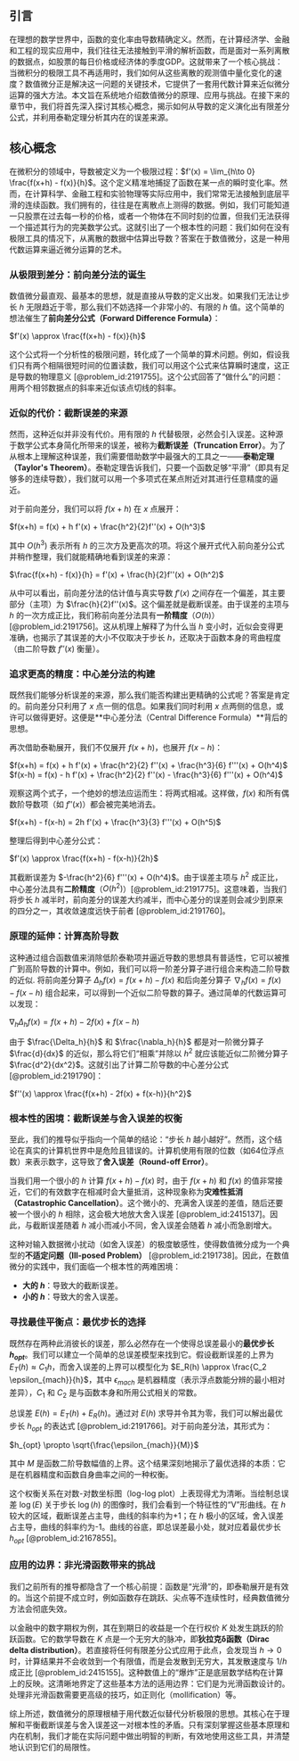 ## 引言
在理想的数学世界中，函数的变化率由导数精确定义。然而，在计算经济学、金融和工程的现实应用中，我们往往无法接触到平滑的解析函数，而是面对一系列离散的数据点，如股票的每日价格或经济体的季度GDP。这就带来了一个核心挑战：当微积分的极限工具不再适用时，我们如何从这些离散的观测值中量化变化的速度？数值微分正是解决这一问题的关键技术，它提供了一套用代数计算来近似微分运算的强大方法。本文旨在系统地介绍数值微分的原理、应用与挑战。在接下来的章节中，我们将首先深入探讨其核心概念，揭示如何从导数的定义演化出有限差分公式，并利用泰勒定理分析其内在的误差来源。

## 核心概念

在微积分的领域中，导数被定义为一个极限过程：$f'(x) = \lim_{h\to 0} \frac{f(x+h) - f(x)}{h}$。这个定义精准地捕捉了函数在某一点的瞬时变化率。然而，在计算科学、金融工程和实验物理等实际应用中，我们常常无法接触到底层平滑的连续函数。我们拥有的，往往是在离散点上测得的数据。例如，我们可能知道一只股票在过去每一秒的价格，或者一个物体在不同时刻的位置，但我们无法获得一个描述其行为的完美数学公式。这就引出了一个根本性的问题：我们如何在没有极限工具的情况下，从离散的数据中估算出导数？答案在于数值微分，这是一种用代数运算来逼近微分运算的艺术。

### 从极限到差分：前向差分法的诞生

数值微分最直观、最基本的思想，就是直接从导数的定义出发。如果我们无法让步长 $h$ 无限趋近于零，那么我们不妨选择一个非常小的、有限的 $h$ 值。这个简单的想法催生了**前向差分公式（Forward Difference Formula）**：

$f'(x) \approx \frac{f(x+h) - f(x)}{h}$

这个公式将一个分析性的极限问题，转化成了一个简单的算术问题。例如，假设我们只有两个相隔很短时间的位置读数，我们可以用这个公式来估算瞬时速度，这正是导数的物理意义 [@problem_id:2191755]。这个公式回答了“做什么”的问题：用两个相邻数据点的斜率来近似该点切线的斜率。

### 近似的代价：截断误差的来源

然而，这种近似并非没有代价。用有限的 $h$ 代替极限，必然会引入误差。这种源于数学公式本身简化所带来的误差，被称为**截断误差（Truncation Error）**。为了从根本上理解这种误差，我们需要借助数学中最强大的工具之一——**泰勒定理（Taylor's Theorem）**。泰勒定理告诉我们，只要一个函数足够“平滑”（即具有足够多的连续导数），我们就可以用一个多项式在某点附近对其进行任意精度的逼近。

对于前向差分，我们可以将 $f(x+h)$ 在 $x$ 点展开：

$f(x+h) = f(x) + h f'(x) + \frac{h^2}{2}f''(x) + O(h^3)$

其中 $O(h^3)$ 表示所有 $h$ 的三次方及更高次的项。将这个展开式代入前向差分公式并稍作整理，我们就能精确地看到误差的来源：

$\frac{f(x+h) - f(x)}{h} = f'(x) + \frac{h}{2}f''(x) + O(h^2)$

从中可以看出，前向差分法的估计值与真实导数 $f'(x)$ 之间存在一个偏差，其主要部分（主项）为 $\frac{h}{2}f''(x)$。这个偏差就是截断误差。由于误差的主项与 $h$ 的一次方成正比，我们称前向差分法具有**一阶精度**（$O(h)$）[@problem_id:2191756]。这从机理上解释了为什么当 $h$ 变小时，近似会变得更准确，也揭示了其误差的大小不仅取决于步长 $h$，还取决于函数本身的弯曲程度（由二阶导数 $f''(x)$ 衡量）。

### 追求更高的精度：中心差分法的构建

既然我们能够分析误差的来源，那么我们能否构建出更精确的公式呢？答案是肯定的。前向差分只利用了 $x$ 点一侧的信息。如果我们同时利用 $x$ 点两侧的信息，或许可以做得更好。这便是**中心差分法（Central Difference Formula）**背后的思想。

再次借助泰勒展开，我们不仅展开 $f(x+h)$，也展开 $f(x-h)$：

$f(x+h) = f(x) + h f'(x) + \frac{h^2}{2} f''(x) + \frac{h^3}{6} f'''(x) + O(h^4)$
$f(x-h) = f(x) - h f'(x) + \frac{h^2}{2} f''(x) - \frac{h^3}{6} f'''(x) + O(h^4)$

观察这两个式子，一个绝妙的想法应运而生：将两式相减。这样做，$f(x)$ 和所有偶数阶导数项（如 $f''(x)$）都会被完美地消去。

$f(x+h) - f(x-h) = 2h f'(x) + \frac{h^3}{3} f'''(x) + O(h^5)$

整理后得到中心差分公式：

$f'(x) \approx \frac{f(x+h) - f(x-h)}{2h}$

其截断误差为 $-\frac{h^2}{6} f'''(x) + O(h^4)$。由于误差主项与 $h^2$ 成正比，中心差分法具有**二阶精度**（$O(h^2)$）[@problem_id:2191775]。这意味着，当我们将步长 $h$ 减半时，前向差分的误差大约减半，而中心差分的误差则会减少到原来的四分之一，其收敛速度远快于前者 [@problem_id:2191760]。

### 原理的延伸：计算高阶导数

这种通过组合函数值来消除低阶泰勒项并逼近导数的思想具有普适性，它可以被推广到高阶导数的计算中。例如，我们可以将一阶差分算子进行组合来构造二阶导数的近似. 将前向差分算子 $\Delta_h f(x) = f(x+h) - f(x)$ 和后向差分算子 $\nabla_h f(x) = f(x) - f(x-h)$ 组合起来，可以得到一个近似二阶导数的算子。通过简单的代数运算可以发现：

$\nabla_h \Delta_h f(x) = f(x+h) - 2f(x) + f(x-h)$

由于 $\frac{\Delta_h}{h}$ 和 $\frac{\nabla_h}{h}$ 都是对一阶微分算子 $\frac{d}{dx}$ 的近似，那么将它们“相乘”并除以 $h^2$ 就应该能近似二阶微分算子 $\frac{d^2}{dx^2}$。这就引出了计算二阶导数的中心差分公式 [@problem_id:2191790]：

$f''(x) \approx \frac{f(x+h) - 2f(x) + f(x-h)}{h^2}$

### 根本性的困境：截断误差与舍入误差的权衡

至此，我们的推导似乎指向一个简单的结论：“步长 $h$ 越小越好”。然而，这个结论在真实的计算机世界中是危险且错误的。计算机使用有限的位数（如64位浮点数）来表示数字，这导致了**舍入误差（Round-off Error）**。

当我们用一个很小的 $h$ 计算 $f(x+h) - f(x)$ 时，由于 $f(x+h)$ 和 $f(x)$ 的值非常接近，它们的有效数字在相减时会大量抵消，这种现象称为**灾难性抵消（Catastrophic Cancellation）**。这个微小的、充满舍入误差的差值，随后还要被一个很小的 $h$ 相除，这会极大地放大舍入误差 [@problem_id:2415137]。因此，与截断误差随着 $h$ 减小而减小不同，舍入误差会随着 $h$ 减小而急剧增大。

这种对输入数据微小扰动（如舍入误差）的极度敏感性，使得数值微分成为一个典型的**不适定问题（Ill-posed Problem）** [@problem_id:2191738]。因此，在数值微分的实践中，我们面临一个根本性的两难困境：
- **大的 $h$**：导致大的截断误差。
- **小的 $h$**：导致大的舍入误差。

### 寻找最佳平衡点：最优步长的选择

既然存在两种此消彼长的误差，那么必然存在一个使得总误差最小的**最优步长 $h_{opt}$**。我们可以建立一个简单的总误差模型来找到它。假设截断误差的上界为 $E_T(h) \approx C_1 h$，而舍入误差的上界可以模型化为 $E_R(h) \approx \frac{C_2 \epsilon_{mach}}{h}$，其中 $\epsilon_{mach}$ 是机器精度（表示浮点数能分辨的最小相对差异），$C_1$ 和 $C_2$ 是与函数本身和所用公式相关的常数。

总误差 $E(h) = E_T(h) + E_R(h)$。通过对 $E(h)$ 求导并令其为零，我们可以解出最优步长 $h_{opt}$ 的表达式 [@problem_id:2191766]。对于前向差分法，其形式为：

$h_{opt} \propto \sqrt{\frac{\epsilon_{mach}}{M}}$

其中 $M$ 是函数二阶导数幅值的上界。这个结果深刻地揭示了最优选择的本质：它是在机器精度和函数自身曲率之间的一种权衡。

这个权衡关系在对数-对数坐标图（log-log plot）上表现得尤为清晰。当绘制总误差 $\log(E)$ 关于步长 $\log(h)$ 的图像时，我们会看到一个特征性的“V”形曲线。在 $h$ 较大的区域，截断误差占主导，曲线的斜率约为+1；在 $h$ 极小的区域，舍入误差占主导，曲线的斜率约为-1。曲线的谷底，即总误差最小处，就对应着最优步长 $h_{opt}$ [@problem_id:2167855]。

### 应用的边界：非光滑函数带来的挑战

我们之前所有的推导都隐含了一个核心前提：函数是“光滑”的，即泰勒展开是有效的。当这个前提不成立时，例如函数存在跳跃、尖点等不连续性时，经典数值微分方法会彻底失效。

以金融中的数字期权为例，其在到期日的收益是一个在行权价 $K$ 处发生跳跃的阶跃函数。它的数学导数在 $K$ 点是一个无穷大的脉冲，即**狄拉克δ函数（Dirac delta distribution）**。若直接将任何有限差分公式应用于此点，会发现当 $h \to 0$ 时，计算结果并不会收敛到一个有限值，而是会发散到无穷大，其发散速度与 $1/h$ 成正比 [@problem_id:2415155]。这种数值上的“爆炸”正是底层数学结构在计算上的反映。这清晰地界定了这些基本方法的适用边界：它们是为光滑函数设计的。处理非光滑函数需要更高级的技巧，如正则化（mollification）等。

综上所述，数值微分的原理根植于用代数近似替代分析极限的思想。其核心在于理解和平衡截断误差与舍入误差这一对根本性的矛盾。只有深刻掌握这些基本原理和内在机制，我们才能在实际问题中做出明智的判断，有效地使用这些工具，并清楚地认识到它们的局限性。


